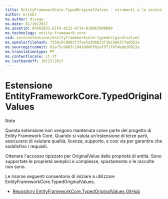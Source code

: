 ```yaml
---
title: EntityFrameworkCore.TypedOriginalValues - strumenti e le estensioni - EF Core
author: ErikEJ
ms.author: divega
ms.date: 01/19/2017
ms.assetid: 6FDA2B31-E1FA-4213-A714-81AD6789DBA0
ms.technology: entity-framework-core
uid: core/extensions/entityframeworkcore-typedoriginalvalues
ms.openlocfilehash: f150c8c0862f3fae5a30b823f1be366377a0353a
ms.sourcegitcommit: 01a75cd483c1943ddd6f82af971f07abde20912e
ms.translationtype: MT
ms.contentlocale: it-IT
ms.lasthandoff: 10/27/2017
---
```

# <a name="entityframeworkcoretypedoriginalvalues-extension"></a>Estensione EntityFrameworkCore.TypedOriginalValues

> [!NOTE]  
> Questa estensione non vengono mantenuta come parte del progetto di Entity Framework Core. Quando si valuta un'estensione di terze parti, assicurarsi di valutare qualità, licenze, supporto, e così via per garantire che soddisfino i requisiti.

Ottenere l'accesso tipizzato per OriginalValue delle proprietà di entità. Sono supportate le proprietà semplici e complesse, spostamento o le raccolte non sono.

Le risorse seguenti consentono di iniziare a utilizzare EntityFrameworkCore.TypedOriginalValues.
* [Repository EntityFrameworkCore.TypedOriginalValues GitHub](https://github.com/NickStrupat/EntityFramework.TypedOriginalValues/)
